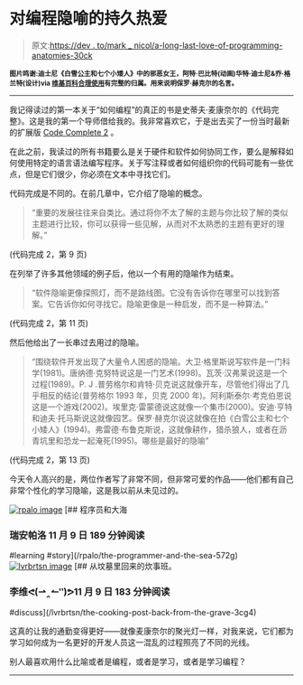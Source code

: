 # 对编程隐喻的持久热爱

> 原文:[https://dev . to/mark _ nicol/a-long-last-love-of-programming-anatomies-30ck](https://dev.to/mark_nicol/a-long-lasting-love-of-programming-metaphors-30ck)

<sub>**图片鸣谢:迪士尼《白雪公主和七个小矮人》中的邪恶女王，阿特·巴比特(动画)华特·迪士尼&乔·格兰特(设计)via [维基百科合理使用](https://en.wikipedia.org/wiki/File:QueenSnowWhite.png)有完整的归属。用来说明保罗·赫克尔的名言。**</sub>

* * *

我记得读过的第一本关于“如何编程”的真正的书是史蒂夫·麦康奈尔的《代码完整》。这是我的第一个导师借给我的。我非常喜欢它，于是出去买了一份当时最新的扩展版 [Code Complete 2](https://www.amazon.co.uk/Code-Complete-Practical-Handbook-Construction/dp/0735619670/ref=sr_1_1?ie=UTF8&qid=1541765825&sr=8-1&keywords=code+complete+2) 。

在此之前，我读过的所有书籍要么是关于硬件和软件如何协同工作，要么是解释如何使用特定的语言语法编写程序。关于写注释或者如何组织你的代码可能有一些优点，但是它们很少，你必须在文本中寻找它们。

代码完成是不同的。在前几章中，它介绍了隐喻的概念。

> “重要的发展往往来自类比。通过将你不太了解的主题与你比较了解的类似主题进行比较，你可以获得一些见解，从而对不太熟悉的主题有更好的理解。”

(代码完成 2，第 9 页)

在列举了许多其他领域的例子后，他以一个有用的隐喻作为结束。

> “软件隐喻更像探照灯，而不是路线图。它没有告诉你在哪里可以找到答案。它告诉你如何寻找它。隐喻更像是一种启发，而不是一种算法。”

(代码完成 2，第 11 页)

然后他给出了一长串过去用过的隐喻。

> “围绕软件开发出现了大量令人困惑的隐喻。大卫·格里斯说写软件是一门科学(1981)。唐纳德·克努特说这是一门艺术(1998)。瓦茨·汉弗莱说这是一个过程(1989)。P. J .普劳格尔和肯特·贝克说这就像开车，尽管他们得出了几乎相反的结论(普劳格尔 1993 年，贝克 2000 年)。阿利斯泰尔·考克伯恩说这是一个游戏(2002)。埃里克·雷蒙德说这就像一个集市(2000)。安迪·亨特和迪夫·托马斯说这就像园艺。保罗·赫克尔说这就像在拍《白雪公主和七个小矮人》(1994)。弗雷德·布鲁克斯说，这就像耕作，猎杀狼人，或者在沥青坑里和恐龙一起淹死(1995)。哪些是最好的隐喻”

(代码完成 2，第 13 页)

今天令人高兴的是，两位作者写了非常不同，但非常可爱的作品——他们都有自己非常个性化的学习隐喻，这是我以前从未见过的。

[![rpalo image](../Images/36441fefd071e9a78e983319aa0f9264.png)](/rpalo) [## 程序员和大海

### 瑞安帕洛 11 月 9 日 189 分钟阅读

#learning #story](/rpalo/the-programmer-and-the-sea-572g)
[![lvrbrtsn image](../Images/37e2ffbfa454d3e970ac9057e6012c3b.png)](/lvrbrtsn) [## 从坟墓里回来的炊事班。

### 李维ᕙ(⇀‸↼‶)ᕗ11 月 9 日 183 分钟阅读

#discuss](/lvrbrtsn/the-cooking-post-back-from-the-grave-3cg4)

这真的让我的通勤变得更好——就像麦康奈尔的聚光灯一样，对我来说，它们都为学习如何成为一名更好的开发人员这一混乱的过程照亮了不同的光线。

别人最喜欢用什么比喻或者是编程，或者是学习，或者是学习编程？

* * *